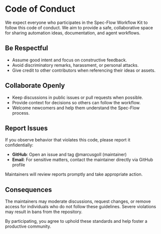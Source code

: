 ﻿# Code of Conduct

We expect everyone who participates in the Spec-Flow Workflow Kit to follow this code of conduct. We aim to provide a safe, collaborative space for sharing automation ideas, documentation, and agent workflows.

## Be Respectful
- Assume good intent and focus on constructive feedback.
- Avoid discriminatory remarks, harassment, or personal attacks.
- Give credit to other contributors when referencing their ideas or assets.

## Collaborate Openly
- Keep discussions in public issues or pull requests when possible.
- Provide context for decisions so others can follow the workflow.
- Welcome newcomers and help them understand the Spec-Flow process.

## Report Issues
If you observe behavior that violates this code, please report it confidentially:
- **GitHub**: Open an issue and tag @marcusgoll (maintainer)
- **Email**: For sensitive matters, contact the maintainer directly via GitHub profile

Maintainers will review reports promptly and take appropriate action.

## Consequences
The maintainers may moderate discussions, request changes, or remove access for individuals who do not follow these guidelines. Severe violations may result in bans from the repository.

By participating, you agree to uphold these standards and help foster a productive community.
